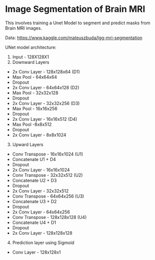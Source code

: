 # Image Segmentation of Brain MRI

This involves training a Unet Model to segment and predict masks from Brain MRI images. 

Data: https://www.kaggle.com/mateuszbuda/lgg-mri-segmentation

UNet model architecture:
1. Input - 128X128X1
2. Downward Layers
  - 2x Conv Layer - 128x128x64 (D1)
  - Max Pool - 64x64x64
  - Dropout  
  - 2x Conv Layer - 64x64x128 (D2)
  - Max Pool - 32x32x128
  - Dropout 
  - 2x Conv Layer - 32x32x256 (D3)
  - Max Pool - 16x16x256
  - Dropout 
  - 2x Conv Layer - 16x16x512 (D4)
  - Max Pool -8x8x512
  - Dropout 
  - 2x Conv Layer - 8x8x1024
3. Upward Layers
  - Conv Transpose - 16x16x1024 (U1)
  - Concatenate U1 + D4
  - Dropout
  - 2x Conv Layer - 16x16x1024
  - Conv Transpose - 32x32x512 (U2)
  - Concatenate U2 + D3
  - Dropout
  - 2x Conv Layer - 32x32x512
  - Conv Transpose - 64x64x256 (U3)
  - Concatenate U3 + D2
  - Dropout
  - 2x Conv Layer - 64x64x256
  - Conv Transpose - 128x128x128 (U4)
  - Concatenate U4 + D1
  - Dropout
  - 2x Conv Layer - 128x128x128
 4. Prediction layer using Sigmoid
  - Conv Layer - 128x128x1
